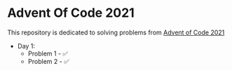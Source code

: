 # Advent Of Code 2021

This repository is dedicated to solving problems from [Advent of Code 2021](https://adventofcode.com/)

* Day 1:
  * Problem 1 - ✅
  * Problem 2 - ✅
